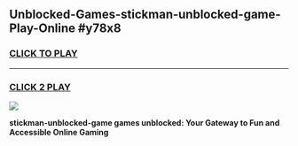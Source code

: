 
## Unblocked-Games-stickman-unblocked-game-Play-Online #y78x8
<h3>
<a href="https://news.freeplayer.one?title=stickman-unblocked-game&ref=3">CLICK TO PLAY</a></h3>
<hr>

<h3>
<a href="https://news.freeplayer.one?title=stickman-unblocked-game&ref=3">CLICK 2 PLAY</a>
  
</h3>

<a href="https://news.freeplayer.one?title=stickman-unblocked-game&ref=3"><img src="https://clearcache.store/games.png"></a>


**stickman-unblocked-game games unblocked: Your Gateway to Fun and Accessible Online Gaming**
